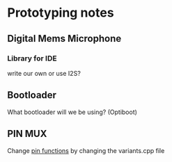# Prototyping notes

## Digital Mems Microphone
### Library for IDE
write our own or use I2S?


## Bootloader
What bootloader will we be using? (Optiboot)


## PIN MUX
Change [pin functions](https://learn.adafruit.com/using-atsamd21-sercom-to-add-more-spi-i2c-serial-ports/muxing-it-up) by changing the variants.cpp file
